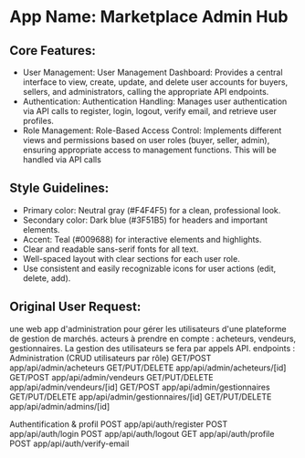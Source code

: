 # **App Name**: Marketplace Admin Hub

## Core Features:

- User Management: User Management Dashboard: Provides a central interface to view, create, update, and delete user accounts for buyers, sellers, and administrators, calling the appropriate API endpoints.
- Authentication: Authentication Handling: Manages user authentication via API calls to register, login, logout, verify email, and retrieve user profiles.
- Role Management: Role-Based Access Control: Implements different views and permissions based on user roles (buyer, seller, admin), ensuring appropriate access to management functions. This will be handled via API calls

## Style Guidelines:

- Primary color: Neutral gray (#F4F4F5) for a clean, professional look.
- Secondary color: Dark blue (#3F51B5) for headers and important elements.
- Accent: Teal (#009688) for interactive elements and highlights.
- Clear and readable sans-serif fonts for all text.
- Well-spaced layout with clear sections for each user role.
- Use consistent and easily recognizable icons for user actions (edit, delete, add).

## Original User Request:
une web app d'administration pour gérer les utilisateurs d'une plateforme de gestion de marchés. acteurs à prendre en compte : acheteurs, vendeurs, gestionnaires. La gestion des utilisateurs se fera par appels API. endpoints : 
Administration (CRUD utilisateurs par rôle)
GET/POST app/api/admin/acheteurs
GET/PUT/DELETE app/api/admin/acheteurs/[id]
GET/POST app/api/admin/vendeurs
GET/PUT/DELETE app/api/admin/vendeurs/[id]
GET/POST app/api/admin/gestionnaires
GET/PUT/DELETE app/api/admin/gestionnaires/[id]
GET/PUT/DELETE app/api/admin/admins/[id]

Authentification & profil
POST app/api/auth/register
POST app/api/auth/login
POST app/api/auth/logout
GET app/api/auth/profile
POST app/api/auth/verify-email
  